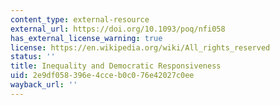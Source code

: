 ```yaml
---
content_type: external-resource
external_url: https://doi.org/10.1093/poq/nfi058
has_external_license_warning: true
license: https://en.wikipedia.org/wiki/All_rights_reserved
status: ''
title: Inequality and Democratic Responsiveness
uid: 2e9df058-396e-4cce-b0c0-76e42027c0ee
wayback_url: ''
---
```

